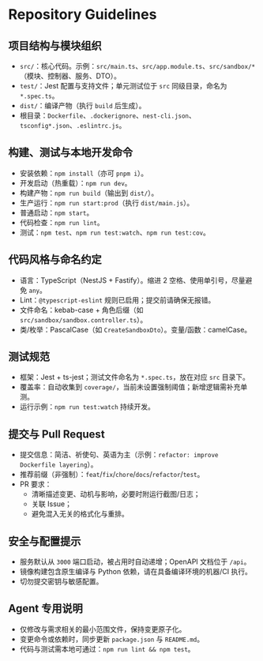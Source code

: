 # Repository Guidelines

## 项目结构与模块组织
- `src/`：核心代码。示例：`src/main.ts`、`src/app.module.ts`、`src/sandbox/*`（模块、控制器、服务、DTO）。
- `test/`：Jest 配置与支持文件；单元测试位于 `src` 同级目录，命名为 `*.spec.ts`。
- `dist/`：编译产物（执行 `build` 后生成）。
- 根目录：`Dockerfile`、`.dockerignore`、`nest-cli.json`、`tsconfig*.json`、`.eslintrc.js`。

## 构建、测试与本地开发命令
- 安装依赖：`npm install`（亦可 `pnpm i`）。
- 开发启动（热重载）：`npm run dev`。
- 构建产物：`npm run build`（输出到 `dist/`）。
- 生产运行：`npm run start:prod`（执行 `dist/main.js`）。
- 普通启动：`npm start`。
- 代码检查：`npm run lint`。
- 测试：`npm test`、`npm run test:watch`、`npm run test:cov`。

## 代码风格与命名约定
- 语言：TypeScript（NestJS + Fastify）。缩进 2 空格、使用单引号，尽量避免 `any`。
- Lint：`@typescript-eslint` 规则已启用；提交前请确保无报错。
- 文件命名：kebab-case + 角色后缀（如 `src/sandbox/sandbox.controller.ts`）。
- 类/枚举：PascalCase（如 `CreateSandboxDto`）。变量/函数：camelCase。

## 测试规范
- 框架：Jest + ts-jest；测试文件命名为 `*.spec.ts`，放在对应 `src` 目录下。
- 覆盖率：自动收集到 `coverage/`，当前未设置强制阈值；新增逻辑需补充单测。
- 运行示例：`npm run test:watch` 持续开发。

## 提交与 Pull Request
- 提交信息：简洁、祈使句、英语为主（示例：`refactor: improve Dockerfile layering`）。
- 推荐前缀（非强制）：`feat`/`fix`/`chore`/`docs`/`refactor`/`test`。
- PR 要求：
  - 清晰描述变更、动机与影响，必要时附运行截图/日志；
  - 关联 Issue；
  - 避免混入无关的格式化与重排。

## 安全与配置提示
- 服务默认从 `3000` 端口启动，被占用时自动递增；OpenAPI 文档位于 `/api`。
- 镜像构建包含原生编译与 Python 依赖，请在具备编译环境的机器/CI 执行。
- 切勿提交密钥与敏感配置。

## Agent 专用说明
- 仅修改与需求相关的最小范围文件，保持变更原子化。
- 变更命令或依赖时，同步更新 `package.json` 与 `README.md`。
- 代码与测试需本地可通过：`npm run lint && npm test`。

